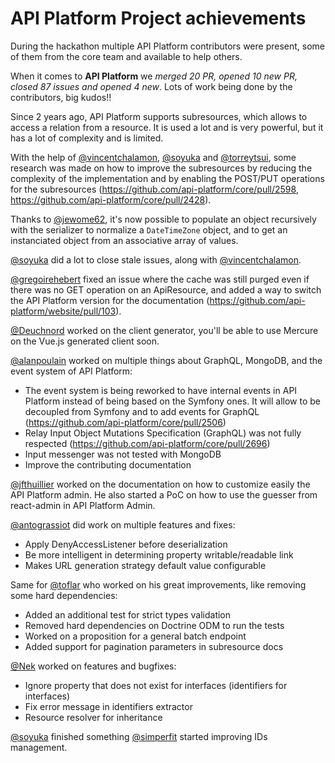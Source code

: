 # API Platform Project achievements

During the hackathon multiple API Platform contributors were present, some of them from the core team and available to help others.

When it comes to **API Platform** we *merged 20 PR, opened 10 new PR, closed 87 issues and opened 4 new*. Lots of work being done by the contributors, big kudos!!

Since 2 years ago, API Platform supports subresources, which allows to access a relation from a resource.
It is used a lot and is very powerful, but it has a lot of complexity and is limited.

With the help of [@vincentchalamon](https://github.com/vincentchalamon), [@soyuka](https://github.com/soyuka) and [@torreytsui](https://github.com/torreytsui), some research was made on how to improve the subresources by reducing the complexity of the implementation and by enabling the POST/PUT operations for the subresources (<https://github.com/api-platform/core/pull/2598>, <https://github.com/api-platform/core/pull/2428>).

Thanks to [@jewome62](https://github.com/jewome62), it's now possible to populate an object recursively with the serializer to normalize a `DateTimeZone` object, and to get an instanciated object from an associative array of values.

[@soyuka](https://github.com/soyuka) did a lot to close stale issues, along with [@vincentchalamon](https://github.com/vincentchalamon).

[@gregoirehebert](https://github.com/gregoirehebert) fixed an issue where the cache was still purged even if there was no GET operation on an ApiResource, and added a way to switch the API Platform version for the documentation (<https://github.com/api-platform/website/pull/103>).

[@Deuchnord](https://github.com/Deuchnord) worked on the client generator, you'll be able to use Mercure on the Vue.js generated client soon.

[@alanpoulain](https://github.com/alanpoulain) worked on multiple things about GraphQL, MongoDB, and the event system of API Platform:

- The event system is being reworked to have internal events in API Platform instead of being based on the Symfony ones. It will allow to be decoupled from Symfony and to add events for GraphQL (<https://github.com/api-platform/core/pull/2506>)
- Relay Input Object Mutations Specification (GraphQL) was not fully respected (<https://github.com/api-platform/core/pull/2696>)
- Input messenger was not tested with MongoDB
- Improve the contributing documentation

[@jfthuillier](https://github.com/jfthuillier) worked on the documentation on how to customize easily the API Platform admin. He also started a PoC on how to use the guesser from react-admin in API Platform Admin.

[@antograssiot](https://github.com/antograssiot) did work on multiple features and fixes: 

- Apply DenyAccessListener before deserialization
- Be more intelligent in determining property writable/readable link
- Makes URL generation strategy default value configurable

Same for [@toflar](https://github.com/toflar) who worked on his great improvements, like removing some hard dependencies:

- Added an additional test for strict types validation
- Removed hard dependencies on Doctrine ODM to run the tests
- Worked on a proposition for a general batch endpoint
- Added support for pagination parameters in subresource docs

[@Nek](https://github.com/Nek-) worked on features and bugfixes:

- Ignore property that does not exist for interfaces (identifiers for interfaces)
- Fix error message in identifiers extractor
- Resource resolver for inheritance

[@soyuka](https://github.com/soyuka) finished something [@simperfit](https://github.com/simperfit) started improving IDs management.
